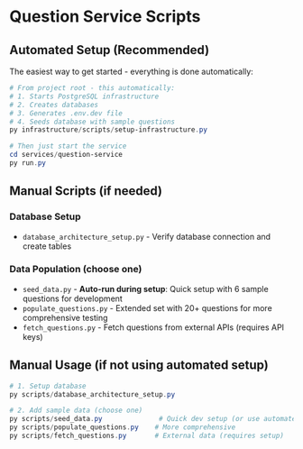 # Question Service Scripts

## Automated Setup (Recommended)

The easiest way to get started - everything is done automatically:

```powershell
# From project root - this automatically:
# 1. Starts PostgreSQL infrastructure
# 2. Creates databases
# 3. Generates .env.dev file
# 4. Seeds database with sample questions
py infrastructure/scripts/setup-infrastructure.py

# Then just start the service
cd services/question-service
py run.py
```

## Manual Scripts (if needed)

### Database Setup
- `database_architecture_setup.py` - Verify database connection and create tables

### Data Population (choose one)
- `seed_data.py` - **Auto-run during setup**: Quick setup with 6 sample questions for development
- `populate_questions.py` - Extended set with 20+ questions for more comprehensive testing
- `fetch_questions.py` - Fetch questions from external APIs (requires API keys)

## Manual Usage (if not using automated setup)

```powershell
# 1. Setup database
py scripts/database_architecture_setup.py

# 2. Add sample data (choose one)
py scripts/seed_data.py              # Quick dev setup (or use automated setup)
py scripts/populate_questions.py    # More comprehensive
py scripts/fetch_questions.py       # External data (requires setup)
```